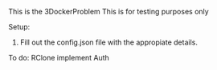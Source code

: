 This is the 3DockerProblem
This is for testing purposes only

Setup:
1. Fill out the config.json file with the appropiate details.


To do:
RClone implement Auth
